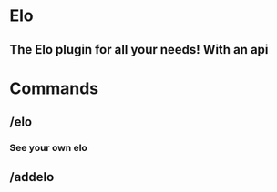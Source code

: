 # Elo
## The Elo plugin for all your needs! With an api

# Commands
## /elo
### See your own elo
## /addelo <name> <elo>

